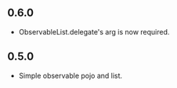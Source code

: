 ## 0.6.0

* ObservableList.delegate's arg is now required.

## 0.5.0

* Simple observable pojo and list.
  
